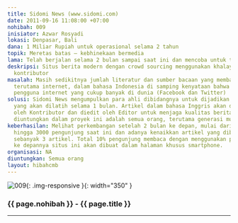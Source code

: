 ```yaml
---
title: Sidomi News (www.sidomi.com)
date: 2011-09-16 11:08:00 +07:00
nohibah: 009
inisiator: Azwar Rosyadi
lokasi: Denpasar, Bali
dana: 1 Miliar Rupiah untuk operasional selama 2 tahun
topik: Meretas batas – kebhinekaan bermedia
lama: Telah berjalan selama 2 bulan sampai saat ini dan mencoba untuk terus berkembang
deskripsi: Situs berita modern dengan crowd sourcing menggunakan khalayak umum sebagai
  kontributor
masalah: Masih sedikitnya jumlah literatur dan sumber bacaan yang membahas teknologi,
  terutama internet, dalam bahasa Indonesia di samping kenyataan bahwa Indonesia memiliki
  pengguna internet yang cukup banyak di dunia (Facebook dan Twitter)
solusi: Sidomi News mengumpulkan para ahli dibidangnya untuk dijadikan kontributor
  yang akan dilatih selama 1 bulan. Artikel dalam bahasa Inggris akan diterjemahkan
  oleh Kontributor dan diedit oleh Editor untuk menjaga kualitas berita. Yang akan
  diuntungkan dalam proyek ini adalah semua orang, terutama generasi muda
keberhasilan: Melihat perkembangan setelah 2 bulan ke depan, mulai dari 0 pengunjung
  hingga 3000 pengunjung saat ini dan adanya kenaikkan artikel yang dibaca per pengunjung
  sebanyak 3 artikel. Total 10% pengunjung membaca dengan menggunakan ponsel yang
  ke depannya situs ini akan dibuat dalam halaman khusus smartphone.
organisasi: NA
diuntungkan: Semua orang
layout: hibahcmb
---
```


![009](/static/img/hibahcmb/009.png){: .img-responsive }{: width="350" }

### {{ page.nohibah }} - {{ page.title }}

---
